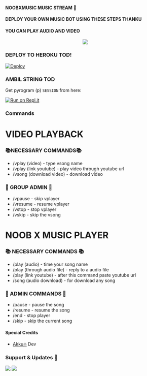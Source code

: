 #### NOOBXMUSIC MUSIC STREAM 🎼
#### **DEPLOY YOUR OWN MUSIC BOT USING THESE STEPS THANKU**
#### **YOU CAN PLAY AUDIO AND VIDEO**
<p align="center">
   <img src="https://telegra.ph/file/8636a5d06bcadcf6a6eff.jpg"> 
</p>

### DEPLOY TO HEROKU TOD!
[![Deploy](https://www.herokucdn.com/deploy/button.svg)](https://heroku.com/deploy?template=https://github.com/userderdead/noobxmusic)

### AMBIL STRING TOD
Get pyrogram (p)  `SESSION` from here:

[![Run on Repl.it](https://repl.it/badge/github/ChankitSaini/GenerateStringSession)](https://replit.com/@AkashHazra/userderdeadreplit#main.py)

### Commands 
# VIDEO PLAYBACK
### 📚NECESSARY COMMANDS📚
- /vplay (video) - type vsong name
- /vplay (link youtube) - play video through youtube url
- /vsong (download video) - download video

### 📒 GROUP ADMIN  📒
- /vpause - skip vplayer
- /vresume - resume vplayer
- /vstop - stop vplayer
- /vskip - skip the vsong

# NOOB X MUSIC PLAYER 
### 📚 NECESSARY COMMANDS 📚
- /play (audio) - time your song name
- /play (through audio file) - reply to a audio file
- /play (link youtube) - after this command paste youtube url
- /song (audio download) - for download any song

### 📒 ADMIN COMMANDS 📒
- /pause - pause the song
- /resume - resume the song
- /end - stop player
- /skip - skip the current song


#### Special Credits
- [Akku🔥](https://github.com/userderdead) Dev



### Support & Updates 🎑
<a href="https://t.me/noobXmusic"><img src="https://img.shields.io/badge/Join-Group%20Support-blue.svg?style=for-the-badge&logo=Telegram"></a> <a href="https://t.me/noobxstory"><img src="https://img.shields.io/badge/Join-Updates%20Channel-blue.svg?style=for-the-badge&logo=Telegram"></a>

